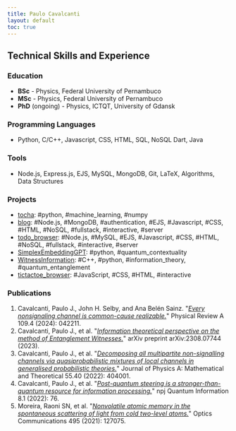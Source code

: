 ```yaml
---
title: Paulo Cavalcanti
layout: default
toc: true
---
```


## Technical Skills and Experience

### Education

* **BSc** - Physics, Federal University of Pernambuco
* **MSc** - Physics, Federal University of Pernambuco
* **PhD** (ongoing) - Physics, ICTQT, University of Gdansk

### Programming Languages

- Python, C/C++, Javascript, CSS, HTML, SQL, NoSQL Dart, Java

### Tools

- Node.js, Express.js, EJS, MySQL, MongoDB, Git, LaTeX, Algorithms, Data Structures

### Projects

- [tocha](https://github.com/pjcavalcanti/tocha): #python, #machine_learning, #numpy
- [blog](https://github.com/pjcavalcanti/blog): #Node.js, #MongoDB, #authentication, #EJS, #Javascript, #CSS, #HTML, #NoSQL, #fullstack, #interactive, #server
- [todo_browser](https://github.com/pjcavalcanti/todo_browser): #Node.js, #MySQL, #EJS, #Javascript, #CSS, #HTML, #NoSQL, #fullstack, #interactive, #server
- [SimplexEmbeddingGPT](https://github.com/pjcavalcanti/SimplexEmbeddingGPT): #python, #quantum_contextuality
- [WitnessInformation](https://github.com/pjcavalcanti/WitnessInformation): #C++, #python, #information_theory, #quantum_entanglement
- [tictactoe_browser](https://github.com/pjcavalcanti/tictactoe_browser): #JavaScript, #CSS, #HTML, #interactive

### Publications

1. Cavalcanti, Paulo J., John H. Selby, and Ana Belén Sainz. "[_Every nonsignaling channel is common-cause realizable._](https://journals.aps.org/pra/abstract/10.1103/PhysRevA.109.042211)" Physical Review A 109.4 (2024): 042211.
2. Cavalcanti, Paulo J., et al. "[_Information theoretical perspective on the method of Entanglement Witnesses._](https://arxiv.org/abs/2308.07744)" arXiv preprint arXiv:2308.07744 (2023).
3. Cavalcanti, Paulo J., et al. "[_Decomposing all multipartite non-signalling channels via quasiprobabilistic mixtures of local channels in generalised probabilistic theories._](https://iopscience.iop.org/article/10.1088/1751-8121/ac8ea4/meta)" Journal of Physics A: Mathematical and Theoretical 55.40 (2022): 404001.
4. Cavalcanti, Paulo J., et al. "[_Post-quantum steering is a stronger-than-quantum resource for information processing._](https://www.nature.com/articles/s41534-022-00574-8)" npj Quantum Information 8.1 (2022): 76.
5. Moreira, Raoni SN, et al. "[_Nonvolatile atomic memory in the spontaneous scattering of light from cold two-level atoms._](https://www.sciencedirect.com/science/article/abs/pii/S0030401821003242)" Optics Communications 495 (2021): 127075.

